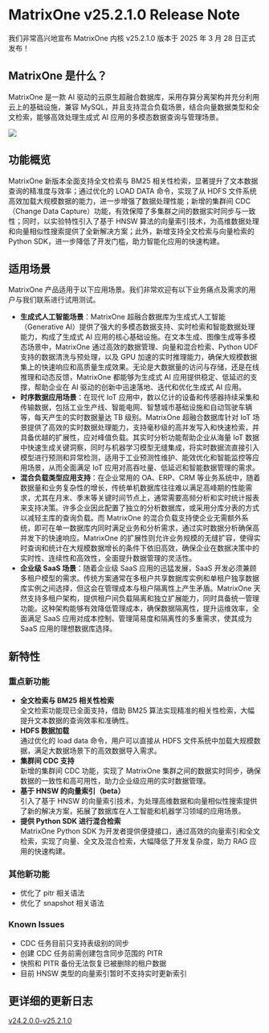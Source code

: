 # MatrixOne v25.2.1.0 Release Note

我们非常高兴地宣布 MatrixOne 内核 v25.2.1.0 版本于 2025 年 3 月 28 日正式发布！

## MatrixOne 是什么？

MatrixOne 是一款 AI 驱动的云原生超融合数据库，采用存算分离架构并充分利用云上的基础设施，兼容 MySQL，并且支持混合负载场景，结合向量数据类型和全文检索，能够高效处理生成式 AI 应用的多模态数据查询与管理场景。

![](https://community-shared-data-1308875761.cos.ap-beijing.myqcloud.com/artwork/docs/overview/architecture.png)

## 功能概览

MatrixOne 新版本全面支持全文检索与 BM25 相关性检索，显著提升了文本数据查询的精准度与效率；通过优化的 LOAD DATA 命令，实现了从 HDFS 文件系统高效加载大规模数据的能力，进一步增强了数据处理性能；新增的集群间 CDC（Change Data Capture）功能，有效保障了多集群之间的数据实时同步与一致性；同时，以实验特性引入了基于 HNSW 算法的向量索引技术，为高维数据处理和向量相似性搜索提供了全新解决方案；此外，新增支持全文检索与向量检索的 Python SDK，进一步降低了开发门槛，助力智能化应用的快速构建。

## 适用场景

MatrixOne 产品适用于以下应用场景。我们非常欢迎有以下业务痛点及需求的用户与我们联系进行试用测试。

- **生成式人工智能场景**：MatrixOne 超融合数据库为生成式人工智能（Generative AI）提供了强大的多模态数据支持、实时检索和智能数据处理能力，构成了生成式 AI 应用的核心基础设施。在文本生成、图像生成等多模态场景中，MatrixOne 通过高效的数据管理、向量和混合检索、Python UDF 支持的数据清洗与预处理，以及 GPU 加速的实时推理能力，确保大规模数据集上的快速响应和高质量生成效果。无论是大数据量的访问与存储，还是在线推理和动态反馈，MatrixOne 都能够为生成式 AI 应用提供稳定、低延迟的支撑，帮助企业在 AI 驱动的创新中迅速落地、迭代和优化生成式 AI 应用。
- **时序数据应用场景**：在现代 IoT 应用中，数以亿计的设备和传感器持续采集和传输数据，包括工业生产线、智能电网、智慧城市基础设施和自动驾驶车辆等，每天产生的实时数据量达 TB 级别。MatrixOne 超融合数据库针对 IoT 场景提供了高效的实时数据处理能力，支持毫秒级的高并发写入和快速检索，并具备优越的扩展性，应对峰值负载。其实时分析功能帮助企业从海量 IoT 数据中快速生成关键洞察，同时与机器学习模型无缝集成，将实时数据流直接引入模型进行预测和异常检测，适用于工业预测性维护、能效优化和智能监控等应用场景，从而全面满足 IoT 应用对高吞吐量、低延迟和智能数据管理的需求。
- **混合负载类型应用支持**：在企业常用的 OA、ERP、CRM 等业务系统中，随着数据量和业务复杂性的增长，传统单机数据库往往难以满足高峰期的性能需求，尤其在月末、季末等关键时间节点上，通常需要高频分析和实时统计报表来支持决策。许多企业因此配置了独立的分析数据库，或采用分库分表的方式以减轻主库的查询负载。而 MatrixOne 的混合负载支持使企业无需额外系统，即可在单一数据库内同时满足业务和分析需求，通过实时数据分析确保高并发下的快速响应。MatrixOne 的扩展性则允许业务规模的无缝扩容，使得实时查询和统计在大规模数据增长的条件下依旧高效，确保企业在数据决策中的实时性、连续性和高效性，全面提升数据管理的灵活性。
- **企业级 SaaS 场景**：随着企业级 SaaS 应用的迅猛发展，SaaS 开发必须兼顾多租户模型的需求。传统方案通常在多租户共享数据库实例和单租户独享数据库实例之间选择，但这会在管理成本与租户隔离性上产生矛盾。MatrixOne 天然支持多租户架构，提供租户间负载隔离和独立扩展能力，同时具备统一管理功能。这种架构能够有效降低管理成本，确保数据隔离性，提升运维效率，全面满足 SaaS 应用对成本控制、管理简易度和隔离性的多重需求，使其成为 SaaS 应用的理想数据库选择。

## 新特性

### 重点新功能

- **全文检索与 BM25 相关性检索**  
  全文检索功能现已全面支持，借助 BM25 算法实现精准的相关性检索，大幅提升文本数据的查询效率和准确性。
- **HDFS 数据加载**  
  通过优化的 load data 命令，用户可以直接从 HDFS 文件系统中加载大规模数据，满足大数据场景下的高效数据导入需求。
- **集群间 CDC 支持**  
  新增的集群间 CDC 功能，实现了 MatrixOne 集群之间的数据实时同步，确保数据的一致性和高可用性，助力企业级应用的实时数据管理。
- **基于 HNSW 的向量索引（beta）**  
  引入了基于 HNSW 的向量索引技术，为处理高维数据和向量相似性搜索提供了新的解决方案，拓展了数据库在人工智能和机器学习领域的应用场景。
- **提供 Python SDK 进行混合检索**  
  MatrixOne Python SDK 为开发者提供便捷接口，通过高效的向量索引和全文检索，实现了向量、全文及混合检索，大幅降低了开发复杂度，助力 RAG 应用的快速构建。

### 其他新功能

  - 优化了 pitr 相关语法
  - 优化了 snapshot 相关语法

### Known Issues

- CDC 任务目前只支持表级别的同步
- 创建 CDC 任务前需创建包含同步范围的 PITR
- 快照和 PITR 备份无法恢复已被删除的租户数据
- 目前 HNSW 类型的向量索引暂时不支持实时更新索引

## 更详细的更新日志

[v24.2.0.0-v25.2.1.0](https://github.com/matrixorigin/matrixone/compare/v2.0.0...v2.2.0)